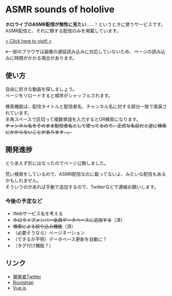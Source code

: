 # ASMR sounds of hololive
**ホロライブのASMR配信が無性に見たい**……！というときに使うサービスです。  
ASMR配信と、それに類する配信のみを掲載しています。

[> Click here to visit! <](https://holoasmr.mgcup.net/)

※一部のブラウザは画像の遅延読み込みに対応していないため、ページの読み込みに時間がかかる場合があります。

## 使い方
自由に好きな動画を探しましょう。  
ページをリロードすると順序がシャッフルされます。

検索機能は、配信タイトルと配信者名、チャンネル名に対する部分一致で実装されています。  
半角スペースで区切って複数単語を入力するとOR検索になります。  
~~チャンネル名をそのまま配信者名として使ってるので、正式な名前だと逆に検索にかからないことがあります…。~~

## 開発進捗
とりあえず形にはなったのでページ公開しました。

荒い検索をしているので、ASMR配信なのに載ってないよ、みたいな配信もあるかもしれません。  
そういうのがあれば手動で追加するので、Twitterなどで連絡お願いします。

### 今後の予定など
* Webサービス名を考える
* ~~ホロライブメンバー全員データベースに追加する~~（済）
* ~~検索による絞り込み機能~~（済）
* （必要そうなら）ページネーション
* （できるか不明）データベース更新を自動に？
* （タグ付け機能？）

## リンク
* [開発者Twitter](https://twitter.com/luigi_0829_2)
* [Bootstrap](https://getbootstrap.jp/)
* [Vue.js](https://v3.ja.vuejs.org/)